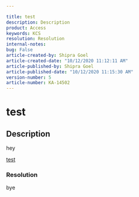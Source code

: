```yaml
---

title: test  
description: Description  
product: Access  
keywords: KCS  
resolution: Resolution  
internal-notes:   
bug: False  
article-created-by: Shipra Goel  
article-created-date: "10/12/2020 11:12:11 AM"  
article-published-by: Shipra Goel  
article-published-date: "10/12/2020 11:15:30 AM"  
version-number: 5  
article-number: KA-14502
---
```


# test

## Description

hey    

 [test](#TestAnchor)

### Resolution

bye
